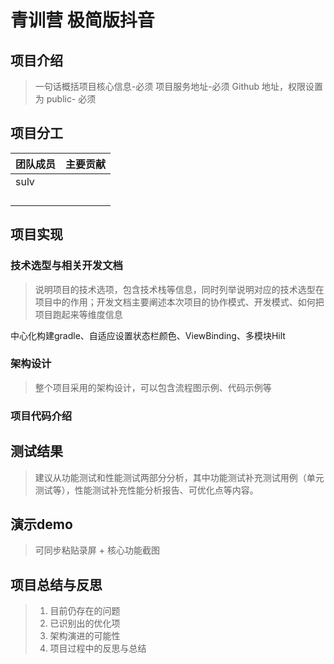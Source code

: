 # 青训营 极简版抖音

## 项目介绍

> 一句话概括项目核心信息-必须
> 项目服务地址-必须
> Github  地址，权限设置为 public- 必须

## 项目分工

| 团队成员 | 主要贡献 |
| -------- | -------- |
| sulv     |          |
|          |          |
|          |          |
|          |          |
|          |          |

## 项目实现

### 技术选型与相关开发文档

> 说明项目的技术选项，包含技术栈等信息，同时列举说明对应的技术选型在项目中的作用；开发文档主要阐述本次项目的协作模式、开发模式、如何把项目跑起来等维度信息

中心化构建gradle、自适应设置状态栏颜色、ViewBinding、多模块Hilt

### 架构设计

> 整个项目采用的架构设计，可以包含流程图示例、代码示例等

### 项目代码介绍

## 测试结果

> 建议从功能测试和性能测试两部分分析，其中功能测试补充测试用例（单元测试等），性能测试补充性能分析报告、可优化点等内容。

## 演示demo

> 可同步粘贴录屏 + 核心功能截图

## 项目总结与反思

> 1. 目前仍存在的问题
> 2. 已识别出的优化项
> 3. 架构演进的可能性
> 4. 项目过程中的反思与总结
